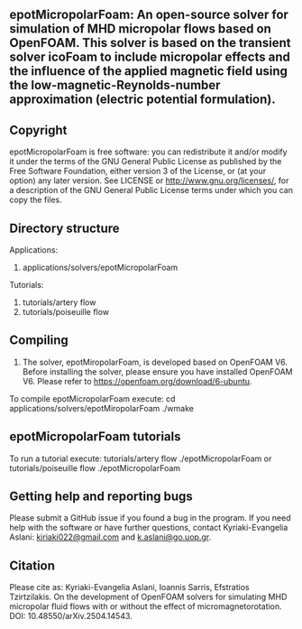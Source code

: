 

## epotMicropolarFoam: An open-source solver for simulation of MHD micropolar flows based on OpenFOAM. This solver is based on the transient solver icoFoam to include micropolar effects and the influence of the applied magnetic field using the low-magnetic-Reynolds-number approximation (electric potential formulation).

## Copyright
epotMicropolarFoam is free software: you can redistribute it and/or modify it under the terms of the GNU General Public License as published by the Free Software Foundation, either version 3 of the License, or (at your option) any later version. See LICENSE or http://www.gnu.org/licenses/, for a description of the GNU General Public License terms under which you can copy the files.

## Directory structure
Applications: 
1. applications/solvers/epotMicropolarFoam

Tutorials:
1. tutorials/artery flow
2. tutorials/poiseuille flow


## Compiling 
1. The solver, epotMiropolarFoam, is developed based on OpenFOAM V6. Before installing the solver, please ensure you have installed OpenFOAM V6. Please refer to https://openfoam.org/download/6-ubuntu.

To compile epotMicropolarFoam execute:
   cd applications/solvers/epotMiropolarFoam
   ./wmake


## epotMicropolarFoam tutorials
To run a tutorial execute:
tutorials/artery flow
./epotMicropolarFoam
or
tutorials/poiseuille flow
./epotMicropolarFoam


## Getting help and reporting bugs
Please submit a GitHub issue if you found a bug in the program. If you need help with the software or have further questions, contact Kyriaki-Evangelia Aslani: kiriaki022@gmail.com and k.aslani@go.uop.gr.


## Citation
Please cite as: Kyriaki-Evangelia Aslani, Ioannis Sarris, Efstratios Tzirtzilakis. On the development of OpenFOAM solvers for simulating MHD micropolar fluid flows with or without the effect of micromagnetorotation. DOI: 10.48550/arXiv.2504.14543.

